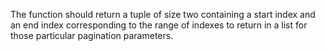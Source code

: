The function should return a tuple of size two containing a start index and an end index corresponding to the range of indexes to return in a list for those particular pagination parameters.
